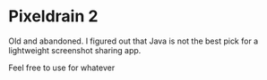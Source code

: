 # Pixeldrain 2

Old and abandoned. I figured out that Java is not the best pick for a lightweight screenshot sharing app. 

Feel free to use for whatever
